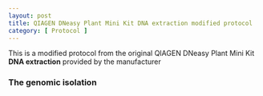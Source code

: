 ```yaml
---
layout: post
title: QIAGEN DNeasy Plant Mini Kit DNA extraction modified protocol
category: [ Protocol ]
---
```

This is a modified protocol from the original QIAGEN DNeasy Plant Mini Kit **DNA extraction** provided by the manufacturer

### The genomic isolation 

